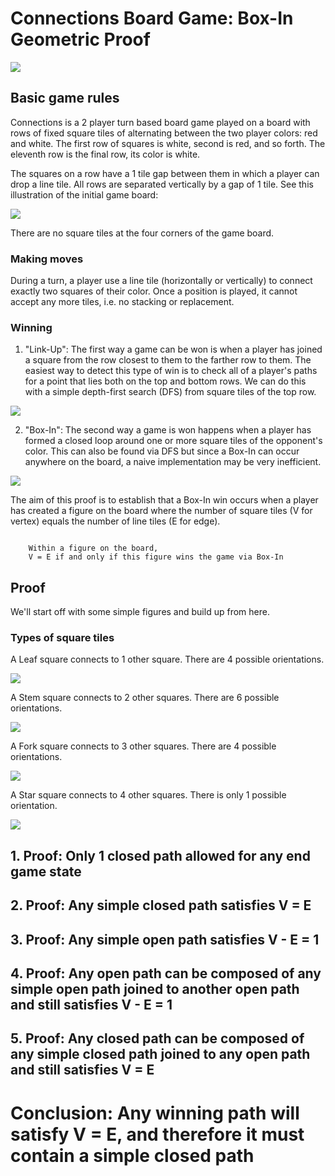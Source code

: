# Connections Board Game: Box-In Geometric Proof

![](connections-retail.png)

## Basic game rules

Connections is a 2 player turn based board game played on a board with rows of fixed square tiles of alternating between the two player colors: red and white. The first row of squares is white, second is red, and so forth. The eleventh row is the final row, its color is white. 

The squares on a row have a 1 tile gap between them in which a player can drop a line tile. All rows are separated vertically by a gap of 1 tile. See this illustration of the initial  game board:

![](initialboard.png)

There are no square tiles at the four corners of the game board.

### Making moves

During a turn, a player use a line tile (horizontally or vertically) to connect exactly two squares of their color. Once a position is played, it cannot accept any more tiles, i.e. no stacking or replacement.

### Winning

1. "Link-Up": The first way a game can be won is when a player has joined a square from the row closest to them to the farther row to them. The easiest way to detect this type of win is to check all of a player's paths for a point that lies both on the top and bottom rows. We can do this with a simple depth-first search (DFS) from square tiles of the top row.

![](examples-link-up.png)

2. "Box-In": The second way a game is won happens when a player has formed a closed loop around one or more square tiles of the opponent's color. This can also be found via DFS but since a Box-In can occur anywhere on the board, a naive implementation may be very inefficient.

![](examples-box-in.png)

The aim of this proof is to establish that a Box-In win occurs when a player has created a figure on the board where the number of square tiles (V for vertex) equals the number of line tiles (E for edge).

```

    Within a figure on the board,
    V = E if and only if this figure wins the game via Box-In

```

## Proof

We'll start off with some simple figures and build up from here.

### Types of square tiles

A Leaf square connects to 1 other square. There are 4 possible orientations.

![](leaf-orientations.png)

A Stem square connects to 2 other squares. There are 6 possible orientations.

![](stem-orientations.png)

A Fork square connects to 3 other squares. There are 4 possible orientations.

![](fork-orientations.png)

A Star square connects to 4 other squares. There is only 1 possible orientation.

![](star-orientation.png)

## 1. Proof: Only 1 closed path allowed for any end game state

## 2. Proof: Any simple closed path satisfies V = E

## 3. Proof: Any simple open path satisfies V - E = 1

## 4. Proof: Any open path can be composed of any simple open path joined to another open path and still satisfies V - E = 1

## 5. Proof: Any closed path can be composed of any simple closed path joined to any open path and still satisfies V = E

# Conclusion: Any winning path will satisfy V = E, and therefore it must contain a simple closed path 
